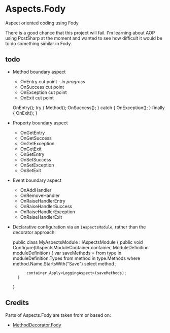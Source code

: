 Aspects.Fody
============

Aspect oriented coding using Fody

There is a good chance that this project will fail. I'm learning about AOP using PostSharp at the moment and wanted to see how difficult it would be to do something similar in Fody.


## todo

- Method boundary aspect
	- OnEntry cut point - *in progress*
	- OnSuccess cut point
	- OnException cut point
	- OnExit cut point

	OnEntry();
	try {
		Method();
		OnSuccess();
	} catch {
		OnException();
	} finally {
		OnExit();
	}

- Property boundary aspect
	- OnGetEntry
	- OnGetSuccess
	- OnGetException
	- OnGetExit
	- OnSetEntry
	- OnSetSuccess
	- OnSetException
	- OnSetExit

- Event boundary aspect
	- OnAddHandler
	- OnRemoveHandler
	- OnRaiseHandlerEntry
	- OnRaiseHandlerSuccess
	- OnRaiseHandlerException
	- OnRaiseHandlerExit

- Declarative configuration via an `IAspectsModule`, rather than the decorator approach:

	public class MyAspectsModule : IAspectsModule {
		public void Configure(IAspectsModuleContainer container, ModuleDefinition moduleDefinition) {
			var saveMethods = from type in moduleDefinition.Types
							  from method in type.Methods
							  where method.Name.StartsWith("Save")
							  select method
							  ;

			container.Apply<LoggingAspect>(saveMethods);
		}
	}


## Credits

Parts of Aspects.Fody are taken from or based on:

- [MethodDecorator.Fody](https://github.com/Fody/MethodDecorator)
